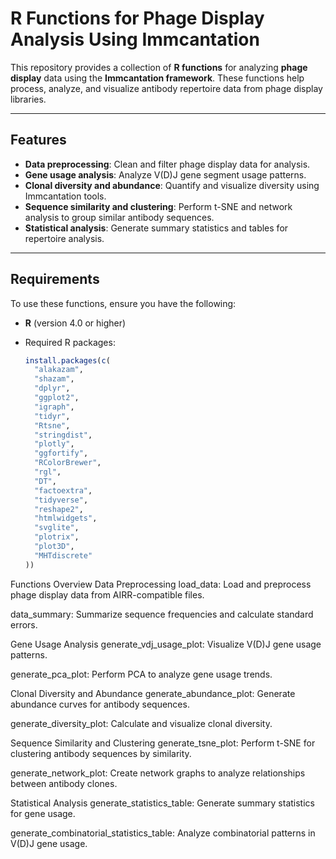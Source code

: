 # R Functions for Phage Display Analysis Using Immcantation

This repository provides a collection of **R functions** for analyzing **phage display** data using the **Immcantation framework**. These functions help process, analyze, and visualize antibody repertoire data from phage display libraries.

---

## Features

- **Data preprocessing**: Clean and filter phage display data for analysis.
- **Gene usage analysis**: Analyze V(D)J gene segment usage patterns.
- **Clonal diversity and abundance**: Quantify and visualize diversity using Immcantation tools.
- **Sequence similarity and clustering**: Perform t-SNE and network analysis to group similar antibody sequences.
- **Statistical analysis**: Generate summary statistics and tables for repertoire analysis.

---

## Requirements

To use these functions, ensure you have the following:

- **R** (version 4.0 or higher)
- Required R packages:

  ```r
  install.packages(c(
    "alakazam", 
    "shazam", 
    "dplyr", 
    "ggplot2", 
    "igraph", 
    "tidyr", 
    "Rtsne", 
    "stringdist", 
    "plotly", 
    "ggfortify", 
    "RColorBrewer", 
    "rgl", 
    "DT", 
    "factoextra", 
    "tidyverse", 
    "reshape2", 
    "htmlwidgets", 
    "svglite", 
    "plotrix", 
    "plot3D", 
    "MHTdiscrete"
  ))
Functions Overview
Data Preprocessing
load_data: Load and preprocess phage display data from AIRR-compatible files.

data_summary: Summarize sequence frequencies and calculate standard errors.

Gene Usage Analysis
generate_vdj_usage_plot: Visualize V(D)J gene usage patterns.

generate_pca_plot: Perform PCA to analyze gene usage trends.

Clonal Diversity and Abundance
generate_abundance_plot: Generate abundance curves for antibody sequences.

generate_diversity_plot: Calculate and visualize clonal diversity.

Sequence Similarity and Clustering
generate_tsne_plot: Perform t-SNE for clustering antibody sequences by similarity.

generate_network_plot: Create network graphs to analyze relationships between antibody clones.

Statistical Analysis
generate_statistics_table: Generate summary statistics for gene usage.

generate_combinatorial_statistics_table: Analyze combinatorial patterns in V(D)J gene usage.
